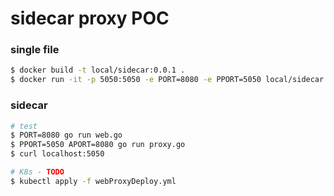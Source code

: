 # sidecar proxy POC

### single file
```sh
$ docker build -t local/sidecar:0.0.1 .
$ docker run -it -p 5050:5050 -e PORT=8080 -e PPORT=5050 local/sidecar:0.0.1
```

### sidecar
```sh
# test
$ PORT=8080 go run web.go
$ PPORT=5050 APORT=8080 go run proxy.go
$ curl localhost:5050

# K8s - TODO
$ kubectl apply -f webProxyDeploy.yml
```

